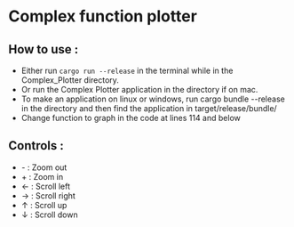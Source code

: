 # Complex function plotter

## How to use :
* Either run `cargo run --release` in the terminal while in the Complex_Plotter directory.
* Or run the Complex Plotter application in the directory if on mac.
* To make an application on linux or windows, run cargo bundle --release in the directory and then find the application in target/release/bundle/
* Change function to graph in the code at lines 114 and below

## Controls :
* \- : Zoom out
* \+ : Zoom in
* ← : Scroll left
* → : Scroll right
* ↑ : Scroll up
* ↓ : Scroll down 
